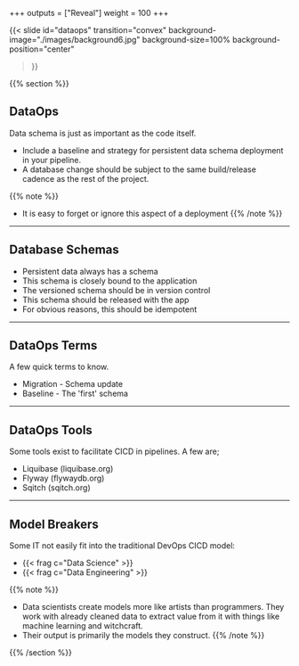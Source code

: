 +++
outputs = ["Reveal"]
weight = 100
+++

{{< slide 
    id="dataops" 
    transition="convex" 
    background-image="./images/background6.jpg" 
    background-size=100%
    background-position="center"
>}}

{{% section %}}

## DataOps

Data schema is just as important as the code itself. 

- Include a baseline and strategy for persistent data schema deployment in your pipeline.
- A database change should be subject to the same build/release cadence as the rest of the project.

{{% note %}}
- It is easy to forget or ignore this aspect of a deployment
{{% /note %}}

---

## Database Schemas

- Persistent data always has a schema
- This schema is closely bound to the application
- The versioned schema should be in version control
- This schema should be released with the app
- For obvious reasons, this should be idempotent

---

## DataOps Terms

A few quick terms to know.

- Migration - Schema update
- Baseline - The 'first' schema

---

## DataOps Tools

Some tools exist to facilitate CICD in pipelines. A few are;

- Liquibase (liquibase.org)
- Flyway (flywaydb.org)
- Sqitch (sqitch.org)

---

## Model Breakers

Some IT not easily fit into the traditional DevOps CICD model:

- {{< frag c="Data Science" >}}
- {{< frag c="Data Engineering" >}}

{{% note %}}
- Data scientists create models more like artists than programmers. They work with already cleaned data to extract value from it with things like machine learning and witchcraft.
- Their output is primarily the models they construct.
{{% /note %}}

{{% /section %}}
